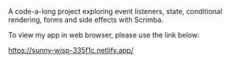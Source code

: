 A code-a-long project exploring event listeners, state, conditional rendering, forms and side effects with Scrimba. 

To view my app in web browser, please use the link below:

https://sunny-wisp-335f1c.netlify.app/
